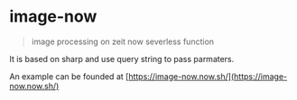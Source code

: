 # image-now
> image processing on zeit now severless function

It is based on sharp and use query string to pass parmaters.

An example can be founded at [https://image-now.now.sh/](https://image-now.now.sh/)
